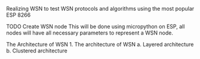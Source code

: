 Realizing WSN to test WSN protocols and algorithms
using the most popular ESP 8266

TODO
Create WSN node
	This will be done using micropython on ESP, all nodes
	will have all necessary parameters to represent a WSN
	node.
	 


	
The Architecture of WSN
    1. The architecture of WSN
        a. Layered architecture
        b. Clustered architecture


